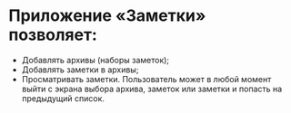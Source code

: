# Приложение «Заметки» позволяет:

* Добавлять архивы (наборы заметок);
* Добавлять заметки в архивы;
* Просматривать заметки.
  Пользователь может в любой момент выйти с экрана выбора архива, заметок или заметки и попасть на
  предыдущий список.
